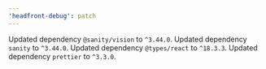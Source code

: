 ```yaml
---
'headfront-debug': patch
---
```


Updated dependency `@sanity/vision` to `^3.44.0`.
Updated dependency `sanity` to `^3.44.0`.
Updated dependency `@types/react` to `^18.3.3`.
Updated dependency `prettier` to `^3.3.0`.

